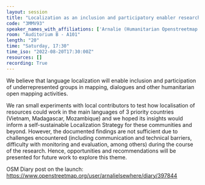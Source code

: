 ```yaml
---
layout: session
title: "Localization as an inclusion and participatory enabler research"
code: "3MMV93"
speaker_names_with_affiliations: ['Arnalie (Humanitarian Openstreetmap Team)']
room: "Auditorium B - A101"
length: "20"
time: "Saturday, 17:30"
time_iso: "2022-08-20T17:30:00Z"
resources: []
recording: True
---
```

We believe that language localization will enable inclusion and participation of underrepresented groups in mapping, dialogues and other humanitarian open mapping activities. 

We ran small experiments with local contributors to test how localisation of resources could work in the main languages of 3 priority countries (Vietnam, Madagascar, Mozambique) and we hoped its insights would inform a self-sustainable Localization Strategy for these communities and beyond. However, the documented findings are not sufficient due to challenges encountered (including communication and technical barriers, difficulty with monitoring and evaluation, among others) during the course of the research. Hence, opportunities and recommendations will be presented for future work to explore this theme.

OSM Diary post on the launch: https://www.openstreetmap.org/user/arnalielsewhere/diary/397844
